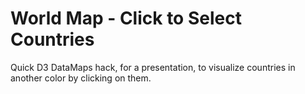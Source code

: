 # World Map - Click to Select Countries

Quick D3 DataMaps hack, for a presentation, to visualize countries in another color by clicking on them.
